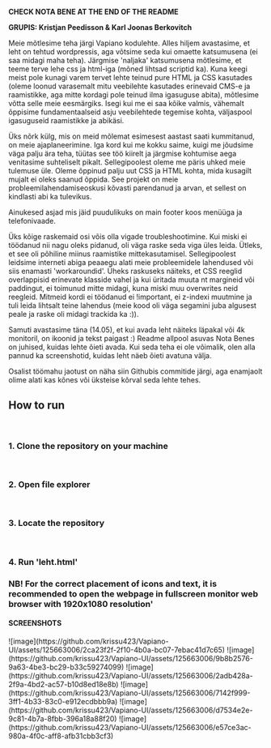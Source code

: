 **CHECK NOTA BENE AT THE END OF THE README**

**GRUPIS: Kristjan Peedisson & Karl Joonas Berkovitch**

Meie mõtlesime teha järgi Vapiano kodulehte. Alles hiljem avastasime, et leht on tehtud wordpressis, aga võtsime seda kui omaette katsumusena (ei saa midagi maha teha).
Järgmise 'naljaka' katsumusena mõtlesime, et teeme terve lehe css ja html-iga (mõned lihtsad scriptid ka). Kuna keegi meist pole kunagi varem tervet lehte teinud pure HTML ja CSS kasutades (oleme loonud
varasemalt mitu veebilehte kasutades erinevaid CMS-e ja raamistikke, aga mitte kordagi pole teinud ilma igasuguse abita), mõtlesime võtta selle meie eesmärgiks. Isegi kui me ei saa kõike valmis, vähemalt õppisime 
fundamentaalseid asju veebilehtede tegemise kohta, väljaspool igasuguseid raamistikke ja abikäsi.

Üks nõrk külg, mis on meid mõlemat esimesest aastast saati kummitanud, on meie ajaplaneerimine. Iga kord kui me kokku saime, kuigi me jõudsime väga palju ära teha, tüütas see töö kiirelt ja järgmise kohtumise aega 
venitasime suhteliselt pikalt. Sellegipoolest oleme me päris uhked meie tulemuse üle. Oleme õppinud palju uut CSS ja HTML kohta, mida kusagilt mujalt ei oleks saanud õppida. See projekt on meie 
probleemilahendamiseoskusi kõvasti parendanud ja arvan, et sellest on kindlasti abi ka tulevikus.

Ainukesed asjad mis jäid puudulikuks on main footer koos menüüga ja telefonivaade.

Üks kõige raskemaid osi võis olla vigade troubleshootimine. Kui miski ei töödanud nii nagu oleks pidanud, oli väga raske seda viga üles leida. Ütleks, et see oli põhiline miinus raamistike mittekasutamisel.
Sellegipoolest leidsime interneti abiga peaaegu alati meie probleemidele lahendused või siis enamasti 'workaroundid'. 
Üheks raskuseks näiteks, et CSS reeglid overlappisid erinevate klasside vahel ja kui üritada muuta nt margineid või paddingut, ei toimunud mitte midagi, kuna miski muu overwrites neid reegleid. Mitmeid kordi ei töödanud ei !important,
ei z-indexi muutmine ja tuli leida lihtsalt teine lahendus (meie kood oli väga segamini juba algusest peale ja raske oli midagi trackida ka :)).

Samuti avastasime täna (14.05), et kui avada leht näiteks läpakal või 4k monitoril, on ikoonid ja tekst paigast :) Readme allpool asuvas Nota Benes on juhised, kuidas lehte õieti avada. Kui seda teha ei ole võimalik, olen alla pannud ka screenshotid, kuidas leht näeb õieti avatuna välja.

Osalist töömahu jaotust on näha siin Githubis commitide järgi, aga enamjaolt olime alati kas kõnes või üksteise kõrval seda lehte tehes.

<h2>How to run</h2>
<br>
<h3>1. Clone the repository on your machine</h3>
<br>
<h3>2. Open file explorer</h3>
<br>
<h3>3. Locate the repository</h3>
<br>
<h3>4. Run 'leht.html'</h3>

<h3>NB! For the correct placement of icons and text, it is recommended to open the webpage in fullscreen monitor web browser with 1920x1080 resolution'</h3>

<h4>SCREENSHOTS</h4>
![image](https://github.com/krissu423/Vapiano-UI/assets/125663006/2ca23f2f-2f10-4b0a-bc07-7ebac41d7c65)
![image](https://github.com/krissu423/Vapiano-UI/assets/125663006/9b8b2576-9a63-4be3-bc29-b33c59274099)
![image](https://github.com/krissu423/Vapiano-UI/assets/125663006/2adb428a-2f9a-4bd2-ac57-b10d8ed18e8b)
![image](https://github.com/krissu423/Vapiano-UI/assets/125663006/7142f999-3ff1-4b33-83c0-e912ecdbbb9a)
![image](https://github.com/krissu423/Vapiano-UI/assets/125663006/d7534e2e-9c81-4b7a-8fbb-396a18a88f20)
![image](https://github.com/krissu423/Vapiano-UI/assets/125663006/e57ce3ac-980a-4f0c-aff8-afb31cbb3cf3)


